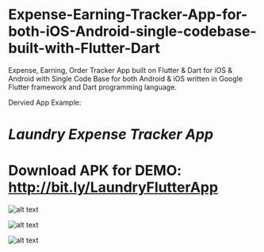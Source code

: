 # Expense-Earning-Tracker-App-for-both-iOS-Android-single-codebase-built-with-Flutter-Dart

Expense, Earning, Order Tracker App built on Flutter & Dart for iOS & Android with Single Code Base for both Android & iOS written in Google Flutter framework and Dart programming language.

Dervied App Example: 

# *Laundry Expense Tracker App*

# Download APK for DEMO: http://bit.ly/LaundryFlutterApp

![alt text](https://raw.githubusercontent.com/payafterwork/Expense-Earning-Tracker-App-for-both-iOS-Android-single-codebase-built-with-Flutter-Dart/master/ss1.jpeg?style=flat-square)

![alt text](https://raw.githubusercontent.com/payafterwork/Expense-Earning-Tracker-App-for-both-iOS-Android-single-codebase-built-with-Flutter-Dart/master/ss2.jpeg?style=flat-square)

![alt text](https://raw.githubusercontent.com/payafterwork/Expense-Earning-Tracker-App-for-both-iOS-Android-single-codebase-built-with-Flutter-Dart/master/ss3.jpeg?style=flat-square)



